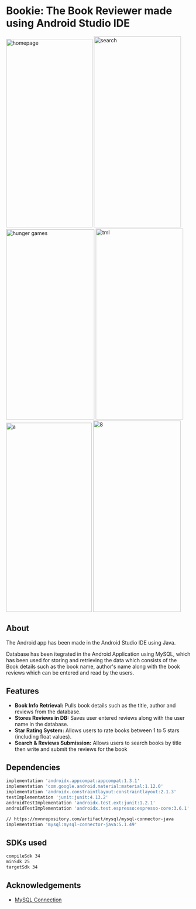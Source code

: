 # Bookie: The Book Reviewer made using Android Studio IDE

<img width="236" height="513" alt="homepage" src="https://github.com/user-attachments/assets/160907b3-89f8-41d8-9547-610d85a7f181" />
<img width="238" height="520" alt="search" src="https://github.com/user-attachments/assets/0c7bbbe6-46b7-47bb-9f4a-49e5154769e5" />
<img width="241" height="518" alt="hunger games" src="https://github.com/user-attachments/assets/15306add-922a-44ad-a3a3-4bcfec69e803" />
<img width="239" height="520" alt="tml" src="https://github.com/user-attachments/assets/3f67edfe-9852-4036-b49f-45a1833dfb56"/>
<img width="234" height="515" alt="a" src="https://github.com/user-attachments/assets/e6880cf3-417e-4936-aaab-f48082dcc2b5" />

<img width="239" height="521" alt="8" src="https://github.com/user-attachments/assets/3f85616b-6755-42da-aa9f-19581934ba88" />

## About
The Android app has been made in the Android Studio IDE using Java.

Database has been itegrated in the Android Application using MySQL, which has been used for storing and retrieving the data which consists of the Book details such as the book name, author's name along with the book reviews which can be entered and read by the users.

## Features

- **Book Info Retrieval:** Pulls book details such as the title, author and reviews from the database.
- **Stores Reviews in DB:** Saves user entered reviews along with the user name in the database.
- **Star Rating System:** Allows users to rate books between 1 to 5 stars (including float values).
- **Search & Reviews Submission:** Allows users to search books by title then write and submit the reviews for the book

## Dependencies

```bash
implementation 'androidx.appcompat:appcompat:1.3.1'
implementation 'com.google.android.material:material:1.12.0'
implementation 'androidx.constraintlayout:constraintlayout:2.1.3'
testImplementation 'junit:junit:4.13.2'
androidTestImplementation 'androidx.test.ext:junit:1.2.1'
androidTestImplementation 'androidx.test.espresso:espresso-core:3.6.1'

// https://mvnrepository.com/artifact/mysql/mysql-connector-java
implementation 'mysql:mysql-connector-java:5.1.49'
```

## SDKs used


```bash
compileSdk 34
minSdk 25
targetSdk 34
```
    
## Acknowledgements

- [MySQL Connection](https://youtu.be/mbHvLSwhdLA?si=fZ8Wv3NaYcBAWXPF)
